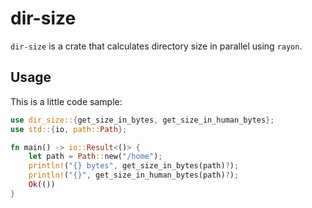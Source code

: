 # dir-size

`dir-size` is a crate that calculates directory size in parallel using `rayon`.

## Usage

This is a little code sample:

```rust
use dir_size::{get_size_in_bytes, get_size_in_human_bytes};
use std::{io, path::Path};

fn main() -> io::Result<()> {
    let path = Path::new("/home");
    println!("{} bytes", get_size_in_bytes(path)?);
    println!("{}", get_size_in_human_bytes(path)?);
    Ok(())
}
```